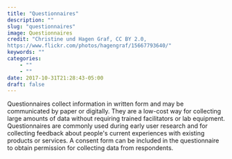 ```yaml
---
title: "Questionnaires"
description: ""
slug: "questionnaires"
image: Questionnaires
credit: "Christine und Hagen Graf, CC BY 2.0,https://www.flickr.com/photos/hagengraf/15667793640/"
keywords: ""
categories:
    - ""
    - ""
date: 2017-10-31T21:28:43-05:00
draft: false
---
```


Questionnaires collect information in written form and may be communicated by paper or digitally. They are a low-cost way for collecting large amounts of data without requiring trained facilitators or lab equipment. Questionnaires are commonly used during early user research and for collecting feedback about people's current experiences with existing products or services. A consent form can be included in the questionnaire to obtain permission for collecting data from respondents.
